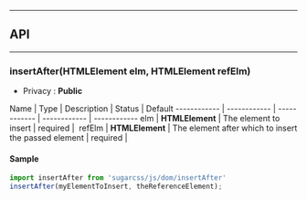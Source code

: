 


-----------------------------
## API
-----------------------------

### insertAfter(HTMLElement elm, HTMLElement refElm)

- Privacy : **Public**



Name | Type | Description | Status | Default
------------ | ------------ | ------------ | ------------ | ------------
elm | **HTMLElement** | The element to insert | required | 
refElm | **HTMLElement** | The element after which to insert the passed element | required | 


#### Sample
```js
import insertAfter from 'sugarcss/js/dom/insertAfter'
insertAfter(myElementToInsert, theReferenceElement);

```


